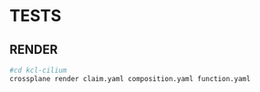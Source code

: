 # TESTS

## RENDER

```bash
#cd kcl-cilium
crossplane render claim.yaml composition.yaml function.yaml
```
